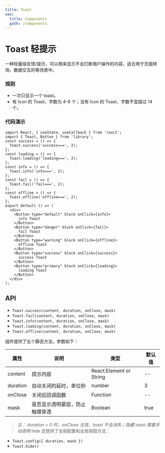 ```yaml
---
title: Toast
nav:
  title: Components
  path: /components
---
```


# Toast 轻提示

一种轻量级反馈/提示，可以用来显示不会打断用户操作的内容，适合用于页面转场、数据交互的等场景中。

### 规则

- 一次只显示一个 toast。
- 有 Icon 的 Toast，字数为 4-6 个；没有 Icon 的 Toast，字数不宜超过 14 个。

<code  src="./demo.tsx"  identifier="Toast-demo-phone" phone></code>

### 代码演示

```tsx
import React, { useState, useCallback } from 'react';
import { Toast, Button } from 'library';
const success = () => {
  Toast.success('success===', 2);
};
const loading = () => {
  Toast.loading('loading===', 2);
};
const info = () => {
  Toast.info('info===', 2);
};
const fail = () => {
  Toast.fail('fail===', 2);
};
const offline = () => {
  Toast.offline('offline===', 2);
};
export default () => (
  <div>
    <Button type="default" block onClick={info}>
      info Toast
    </Button>
    <Button type="danger" block onClick={fail}>
      fail Toast
    </Button>
    <Button type="warning" block onClick={offline}>
      offline Toast
    </Button>
    <Button type="success" block onClick={success}>
      success Toast
    </Button>
    <Button type="primary" block onClick={loading}>
      loading Toast
    </Button>
  </div>
);
```

<!-- <API src="./index.tsx"></API> -->

## API

- `Toast.success(content, duration, onClose, mask)`
- `Toast.fail(content, duration, onClose, mask)`
- `Toast.info(content, duration, onClose, mask)`
- `Toast.loading(content, duration, onClose, mask)`
- `Toast.offline(content, duration, onClose, mask)`

组件提供了五个静态方法，参数如下：

| 属性     | 说明                           | 类型                    | 默认值 |
| -------- | ------------------------------ | ----------------------- | ------ |
| content  | 提示内容                       | React.Element or String | --     |
| duration | 自动关闭的延时，单位秒         | number                  | 3      |
| onClose  | 关闭后回调函数                 | Function                | --     |
| mask     | 是否显示透明蒙层，防止触摸穿透 | Boolean                 | true   |

> _注： duration = 0 时，onClose 无效，toast 不会消失；隐藏 toast 需要手动调用_ hide
> 还提供了全局配置和全局销毁方法：

- `Toast.config({ duration, mask })`
- `Toast.hide()`
